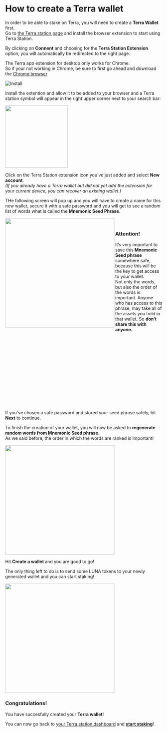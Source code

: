 # How to create a Terra wallet

In order to be able to stake on Terra, you will need to create a **Terra Wallet** first. <br>
Go to [the Terra station page](https://station.terra.money/) and install the browser extension to start using Terra Station.

By clicking on **Connent** and choosing for the **Terra Station Extension** option, you will automatically be redirected to the right page.

The Terra app extension for desktop only works for Chrome. <br>
So if your not working in Chrome, be sure to first go ahead and download the [Chrome browser](https://www.google.com/intl/en/chrome/) <br>

![Install](https://user-images.githubusercontent.com/95366163/147128831-628a46fb-b8b2-4c85-bc8a-4991c6ed533a.png) <br>

Install the extention and allow it to be added to your browser and a Terra station symbol will appear in the right upper corner next to your search bar: <br>

<img width="200" src="https://user-images.githubusercontent.com/95366163/147128781-e7c8a75b-f303-464a-a3d7-aab3fc04e38d.png"> <br>

Click on the Terra Station extension icon you’ve just added and select **New account**. <br>
_(If you already have a Terra wallet but did not yet add the extension for your current device, you can recover an existing wallet.)_ <br>

THe following screen will pop up and you will have to create a name for this new wallet, secure it with a safe password and you will get to see a random list of words what is called the **Mnemonic Seed Phrase**.

<img width="350" align="left" src="https://user-images.githubusercontent.com/95366163/147129756-4dfae850-ea50-42c2-b28e-61d814fd3451.png">
<br>

### **Attention!**

It’s very important to save this **Mnemonic Seed phrase** somewhere safe, because this will be the key to get access to your wallet. <br>
Not only the words, but also the order of the words is important. Anyone who has access to this phrase, may take all of the assets you hold in that wallet. So **don’t share this with anyone.** <br>

<br>
<br>
<br>
<br>
<br>
<br>
<br>
<br>
<br>
<br>
<br>
<br>
<br>

If you've chosen a safe password and stored your seed phrase safely, hit **Next** to continue.

To finish the creation of your wallet, you will now be asked to **regenerate random words from Mnemonic Seed phrase.** <br>
As we said before, the order in which the words are ranked is important! <br>

<img width="350" src="https://user-images.githubusercontent.com/95366163/147131196-1c0a52a4-89d4-4387-b6a8-a0d1bb22b0a7.png"> <br>

Hit **Create a wallet** and you are good to go! <br>

The only thing left to do is to send some LUNA tokens to your newly generated wallet and you can start staking!

<img width="350" src="https://user-images.githubusercontent.com/95366163/147131182-730e9d4b-d592-4dc4-9616-fb5c90482cb0.png">

### Congratulations!

You have succesfully created your **Terra wallet**! <br>

You can now go back to [your Terra station dashboard](https://station.terra.money/) and [**start staking**](How_to_stake_LUNA_on_Terra.md)!








